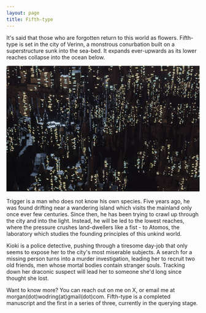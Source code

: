 ```yaml
---
layout: page
title: Fifth-type
---
```


It's said that those who are forgotten return to this world as flowers. Fifth-type is set in the city of Verinn, a monstrous conurbation built on a superstructure sunk into the sea-bed. It expands ever-upwards as its lower reaches collapse into the ocean below. 

![Verinn City!](verinn.png)

Trigger is a man who does not know his own species. Five years ago, he was found drifting near a wandering island which visits the mainland only once ever few centuries. Since then, he has been trying to crawl up through the city and into the light. Instead, he will be led to the lowest reaches, where the pressure crushes land-dwellers like a fist - to Atomos, the laboratory which studies the founding principles of this unkind world.

Kioki is a police detective, pushing through a tiresome day-job that only seems to expose her to the city's most miserable subjects. A search for a missing person turns into a murder investigation, leading her to recruit two old friends, men whose mortal bodies contain stranger souls. Tracking down her draconic suspect will lead her to someone she'd long since thought she lost.

Want to know more? You can reach out on me on X, or email me at morgan(dot)wodring(at)gmail(dot)com. Fifth-type is a completed manuscript and the first in a series of three, currently in the querying stage.
